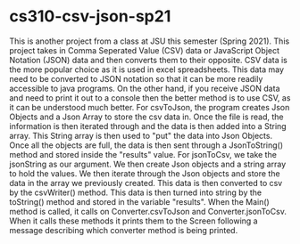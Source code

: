 # cs310-csv-json-sp21

This is another project from a class at JSU this semester (Spring 2021). This project takes in Comma Seperated Value (CSV) data or JavaScript Object Notation (JSON) data and 
then converts them to their opposite. CSV data is the more popular choice as it is used in excel spreadsheets. This data may need to be converted to JSON notation so that it
can be more readily accessible to java programs. On the other hand, if you receive JSON data and need to print it out to a console then the better method is to use CSV, as it
can be understood much better. For csvToJson, the program creates Json Objects and a Json Array to store the csv data in. Once the file is read, the information is then iterated 
through and the data is then added into a String array. This String array is then used to "put" the data into Json Objects. Once all the objects are full, the data is then sent 
through a JsonToString() method and stored inside the "results" value. 
For jsonToCsv, we take the jsonString as our argument. We then create Json objects and a string array to hold the values. We then iterate through the Json objects and store the 
data in the array we previously created. This data is then converted to csv by the csvWriter() method. This data is then turned into string by the toString() method and stored in 
the variable "results".
When the Main() method is called, it calls on Converter.csvToJson and Converter.jsonToCsv. When it calls these methods it prints them to the Screen following a message describing 
which converter method is being printed. 
